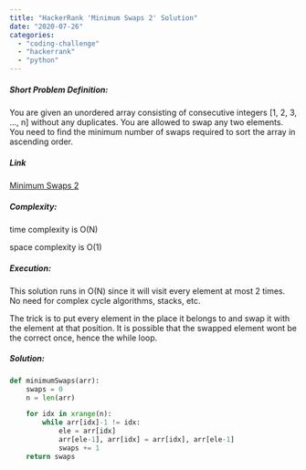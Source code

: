 ```yaml
---
title: "HackerRank 'Minimum Swaps 2' Solution"
date: "2020-07-26"
categories: 
  - "coding-challenge"
  - "hackerrank"
  - "python"
---
```


##### Short Problem Definition:

You are given an unordered array consisting of consecutive integers \[1, 2, 3, ..., n\] without any duplicates. You are allowed to swap any two elements. You need to find the minimum number of swaps required to sort the array in ascending order.

##### Link

[Minimum Swaps 2](https://www.hackerrank.com/challenges/minimum-swaps-2/problem)

##### Complexity:

time complexity is O(N)

space complexity is O(1)

##### Execution:

This solution runs in O(N) since it will visit every element at most 2 times. No need for complex cycle algorithms, stacks, etc.

The trick is to put every element in the place it belongs to and swap it with the element at that position. It is possible that the swapped element wont be the correct once, hence the while loop.

##### Solution:

```python
def minimumSwaps(arr):
    swaps = 0
    n = len(arr)

    for idx in xrange(n):
        while arr[idx]-1 != idx:
            ele = arr[idx]
            arr[ele-1], arr[idx] = arr[idx], arr[ele-1]
            swaps += 1
    return swaps
```
